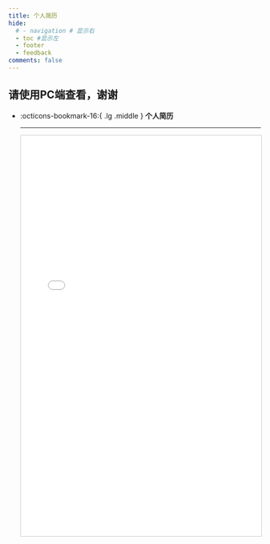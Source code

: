 ```yaml
---
title: 个人简历
hide:
  # - navigation # 显示右
  - toc #显示左
  - footer
  - feedback
comments: false
---
```

<!-- <div class="grid cards" markdown>

-   :octicons-bookmark-16:{ .lg .middle } __个人简历__

    ---

    - [个人简历](https://lightpdf.cn/docs/1cpgobc){target=“_blank”}

</div> -->

请使用PC端查看，谢谢
---

<div class="grid cards" markdown>

-   :octicons-bookmark-16:{ .lg .middle } __个人简历__

    ---

    <iframe src="../个人简历.pdf" width="100%" height="800px" style="border: 1px solid #ccc; overflow: auto;">
    </iframe>
    

</div>
